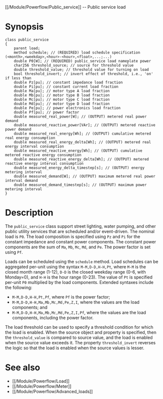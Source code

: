 [[/Module/Powerflow/Public_service]] -- Public service load

# Synopsis

~~~
class public_service 
{
    parent load;
    method schedule; // (REQUIRED) load schedule specification (<month>,<weekday>,<hour>-<hour>,<float>,...;...)
    double P0[W]; // (REQUIRED) public_service load nameplate power
    char256 threshold_source; // source for threshold value
    double threshold_value; // threshold value for turning on load
    bool threshold_invert; // invert effect of threshold, i.e., 'on' if less than
    double Pz[pu]; // constant impedance load fraction
    double Pi[pu]; // constant current load fraction
    double Ma[pu]; // motor type A load fraction
    double Mb[pu]; // motor type B load fraction
    double Mc[pu]; // motor type C load fraction
    double Md[pu]; // motor type D load fraction
    double Pe[pu]; // power electronics load fraction
    double Pf[pu]; // power factor
    double measured_real_power[W]; // (OUTPUT) metered real power demand
    double measured_reactive_power[VAr]; // (OUTPUT) metered reactive power demand
    double measured_real_energy[Wh]; // (OUTPUT) cumulative metered real energy consumption
    double measured_real_energy_delta[Wh]; // (OUTPUT) metered real energy interval consumption
    double measured_reactive_energy[Wh]; // (OUTPUT) cumulative metered reactive energy consumption
    double measured_reactive_energy_delta[Wh]; // (OUTPUT) metered reactive energy interval consumption
    double measured_energy_delta_timestep[s]; // (OUTPUT) energy metering interval
    double measured_demand[W]; // (OUTPUT) maximum metered real power interval demand
    double measured_demand_timestep[s]; // (OUTPUT) maximum power metering interval
}
~~~

# Description

The `public_service` class support street lighting, water pumping, and other public utility services that are scheduled and/or event-driven.  The nominal load is `P0`. The load composition is specified using `Pz` and `Pi` for the constant impedance and constant power components. The constant power components are the sum of `Ma`, `Mb`, `Mc`, `Md`, and `Pe`.  The power factor is set using `Pf`.  

Loads can be scheduled using the `schedule` method. Load schedules can be aggregated per-unit using the syntax `M-M,D-D,H-H,Pt`, where `M-M` is the closed month range (1-12), `D-D` is the closed weekday range (0-6, with Monday=0), and `H-H` is the hour range (0-23).  The value of `Pt` is specified per-unit `P0` multiplied by the load components.  Extended syntaxes include the following:
* `M-M,D-D,H-H,Pt,Pf`, where `Pf` is the power factor;
* `M-M,D-D,H-H,Ma,Mb,Mc,Md,Pe,Z,I`, where the values are the load components; and
* `M-M,D-D,H-H,Ma,Mb,Mc,Md,Pe,Z,I,Pf`, where the values are the load components, including the power factor.

The load threshold can be used to specify a threshold condition for which the load is enabled.  When the source object and property is specified, then the `threshold_value` is compared to source value, and the load is enabled when the source value exceeds it.  The property `threshold_invert` reverses the logic so that the load is enabled when the source values is lesser.

# See also

* [[/Module/Powerflow/Load]]
* [[/Module/Powerflow/Meter]]
* [[/Module/Powerflow/Advanced_loads]]
